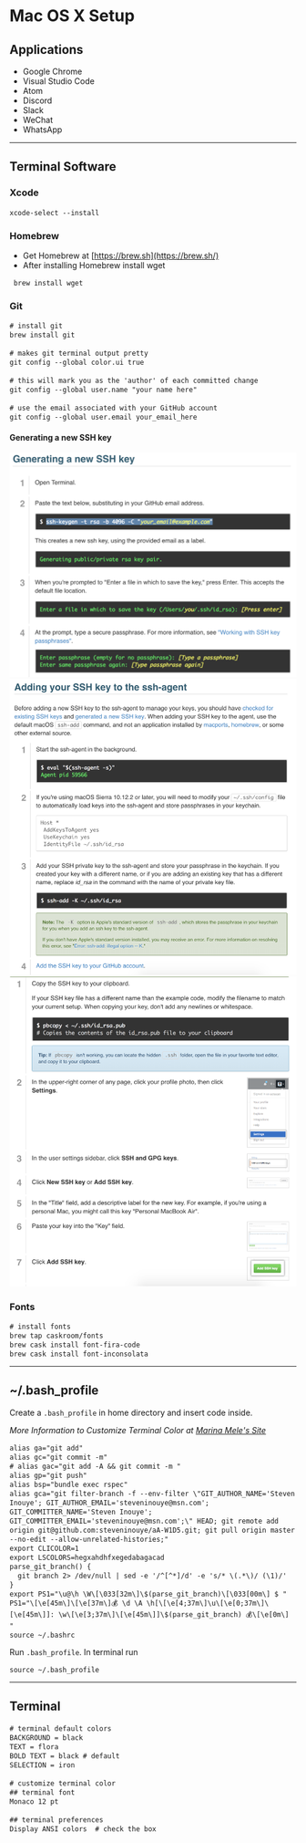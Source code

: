 # Mac OS X Setup

## Applications

-   Google Chrome
-   Visual Studio Code
-   Atom
-   Discord
-   Slack
-   WeChat
-   WhatsApp

---

## Terminal Software

### Xcode

```
xcode-select --install
```

### Homebrew

-   Get Homebrew at [https://brew.sh](https://brew.sh/)
-   After installing Homebrew install wget

```
 brew install wget
```

### Git

```
# install git
brew install git

# makes git terminal output pretty
git config --global color.ui true

# this will mark you as the 'author' of each committed change
git config --global user.name "your name here"

# use the email associated with your GitHub account
git config --global user.email your_email_here
```

#### Generating a new SSH key

![](ssh_key_gen.png)
![](new_ssh_agent.png)
![](add_gh_ssh_key.png)

### Fonts

```
# install fonts
brew tap caskroom/fonts
brew cask install font-fira-code
brew cask install font-inconsolata
```

---

## ~/.bash_profile

Create a `.bash_profile` in home directory and insert code inside.

_More Information to Customize Terminal Color at [Marina Mele's Site](http://www.marinamele.com/2014/05/customize-colors-of-your-terminal-in-mac-os-x.html)_

```
alias ga="git add"
alias gc="git commit -m"
# alias gac="git add -A && git commit -m "
alias gp="git push"
alias bsp="bundle exec rspec"
alias gca="git filter-branch -f --env-filter \"GIT_AUTHOR_NAME='Steven Inouye'; GIT_AUTHOR_EMAIL='steveninouye@msn.com'; GIT_COMMITTER_NAME='Steven Inouye'; GIT_COMMITTER_EMAIL='steveninouye@msn.com';\" HEAD; git remote add origin git@github.com:steveninouye/aA-W1D5.git; git pull origin master --no-edit --allow-unrelated-histories;"
export CLICOLOR=1
export LSCOLORS=hegxahdhfxegedabagacad
parse_git_branch() {
  git branch 2> /dev/null | sed -e '/^[^*]/d' -e 's/* \(.*\)/ (\1)/'
}
export PS1="\u@\h \W\[\033[32m\]\$(parse_git_branch)\[\033[00m\] $ "
PS1="\[\e[45m\]\[\e[37m\]💰 \d \A \h[\[\e[4;37m\]\u\[\e[0;37m\]\[\e[45m\]]: \w\[\e[3;37m\]\[\e[45m\]]\$(parse_git_branch) 💰\[\e[0m\] "
source ~/.bashrc
```

Run `.bash_profile`. In terminal run

```
source ~/.bash_profile
```

---

## Terminal

```
# terminal default colors
BACKGROUND = black
TEXT = flora
BOLD TEXT = black # default
SELECTION = iron

# customize terminal color
## terminal font
Monaco 12 pt

## terminal preferences
Display ANSI colors  # check the box
```
